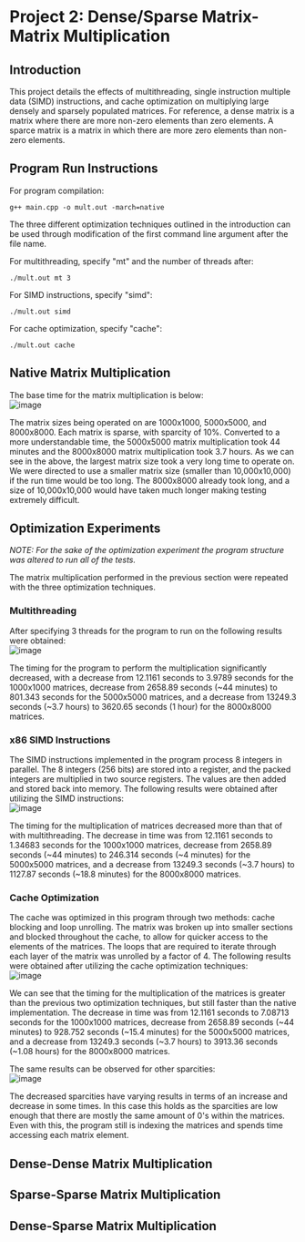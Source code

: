 # Project 2: Dense/Sparse Matrix-Matrix Multiplication
## Introduction
This project details the effects of multithreading, single instruction multiple data (SIMD) instructions, and cache optimization on multiplying large densely and sparsely populated matrices. For reference, a dense matrix is a matrix where there are more non-zero elements than zero elements. A sparce matrix is a matrix in which there are more zero elements than non-zero elements. <br />
## Program Run Instructions
For program compilation: <br />
```
g++ main.cpp -o mult.out -march=native
```
The three different optimization techniques outlined in the introduction can be used through modification of the first command line argument after the file name. <br />

For multithreading, specify "mt" and the number of threads after: <br />
```
./mult.out mt 3
```
For SIMD instructions, specify "simd": <br />
```
./mult.out simd
```
For cache optimization, specify "cache": <br />
```
./mult.out cache
```
## Native Matrix Multiplication
The base time for the matrix multiplication is below: <br />
![image](https://github.com/user-attachments/assets/26fee3af-5627-4624-8e80-49cf44880a65) <br />

The matrix sizes being operated on are 1000x1000, 5000x5000, and 8000x8000. Each matrix is sparse, with sparcity of 10%. Converted to a more understandable time, the 5000x5000 matrix multiplication took 44 minutes and the 8000x8000 matrix multiplication took 3.7 hours. As we can see in the above, the largest matrix size took a very long time to operate on. We were directed to use a smaller matrix size (smaller than 10,000x10,000) if the run time would be too long. The 8000x8000 already took long, and a size of 10,000x10,000 would have taken much longer making testing extremely difficult. <br />

## Optimization Experiments
*NOTE: For the sake of the optimization experiment the program structure was altered to run all of the tests.* <br />

The matrix multiplication performed in the previous section were repeated with the three optimization techniques. <br />
### Multithreading
After specifying 3 threads for the program to run on the following results were obtained: <br />
![image](https://github.com/user-attachments/assets/564bbaa7-3b7e-4a40-88ca-1071dbb7ea99)

The timing for the program to perform the multiplication significantly decreased, with a decrease from 12.1161 seconds to 3.9789 seconds for the 1000x1000 matrices, decrease from 2658.89 seconds (~44 minutes) to 801.343 seconds for the 5000x5000 matrices, and a decrease from 13249.3 seconds (~3.7 hours) to 3620.65 seconds (1 hour) for the 8000x8000 matrices. <br />

### x86 SIMD Instructions
The SIMD instructions implemented in the program process 8 integers in parallel. The 8 integers (256 bits) are stored into a register, and the packed integers are multiplied in two source registers. The values are then added and stored back into memory. The following results were obtained after utilizing the SIMD instructions: <br />
![image](https://github.com/user-attachments/assets/b951057a-e158-41c1-9405-40c65357219d)

The timing for the multiplication of matrices decreased more than that of with multithreading. The decrease in time was from 12.1161 seconds to 1.34683 seconds for the 1000x1000 matrices, decrease from 2658.89 seconds (~44 minutes) to 246.314 seconds (~4 minutes) for the 5000x5000 matrices, and a decrease from 13249.3 seconds (~3.7 hours) to 1127.87 seconds (~18.8 minutes) for the 8000x8000 matrices.

### Cache Optimization 
The cache was optimized in this program through two methods: cache blocking and loop unrolling. The matrix was broken up into smaller sections and blocked throughout the cache, to allow for quicker access to the elements of the matrices. The loops that are required to iterate through each layer of the matrix was unrolled by a factor of 4. The following results were obtained after utilizing the cache optimization techniques: <br />
![image](https://github.com/user-attachments/assets/e8769449-8d8e-4535-bcdd-9366b985625a)

We can see that the timing for the multiplication of the matrices is greater than the previous two optimization techniques, but still faster than the native implementation. The decrease in time was from 12.1161 seconds to 7.08713 seconds for the 1000x1000 matrices, decrease from 2658.89 seconds (~44 minutes) to 928.752 seconds (~15.4 minutes) for the 5000x5000 matrices, and a decrease from 13249.3 seconds (~3.7 hours) to 3913.36 seconds (~1.08 hours) for the 8000x8000 matrices. <br />

The same results can be observed for other sparcities: <br />
![image](https://github.com/user-attachments/assets/b7ea2cf2-d9cf-4da4-a13b-fd6c86f7b7d7)

The decreased sparcities have varying results in terms of an increase and decrease in some times. In this case this holds as the sparcities are low enough that there are mostly the same amount of 0's within the matrices. Even with this, the program still is indexing the matrices and spends time accessing each matrix element. <br />

## Dense-Dense Matrix Multiplication

## Sparse-Sparse Matrix Multiplication

## Dense-Sparse Matrix Multiplication
